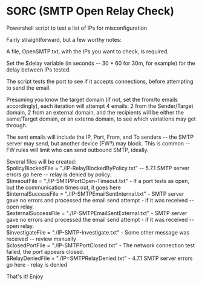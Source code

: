 # SORC (SMTP Open Relay Check)
Powershell script to test a list of IPs for misconfiguration

Fairly straightforward, but a few worthy notes:

A file, OpenSMTP.txt, with the IPs you want to check, is required.

Set the $delay variable (in seconds -- 30 * 60 for 30m, for example) for the delay between IPs tested.

The script tests the port to see if it accepts connections, before attempting to send the email.

Presuming you know the target domain (if not, set the from/to emails accordingly), each iteration
will attempt 4 emails: 2 from the Sender/Target domain, 2 from an external domain, and the recipients 
will be either the same/Target domain, or an externa domain, to see which variations may get through.

The sent emails will include the IP, Port, From, and To senders -- the SMTP server may send, but another device (FW?) may block. 
This is common -- FW rules will limit who can send outbound SMTP, ideally.

Several files will be created:<br>
$policyBlockedFile = "./IP-RelayBlockedByPolicy.txt" -- 5.7.1 SMTP server errors go here -- relay is denied by policy.<br>
$timeoutFile = "./IP-SMTPPortOpen-Timeout.txt" - If a port tests as open, but the communication times out, it goes here<br>
$internalSuccessFile = "./IP-SMTPEmailSentInternal.txt" - SMTP server gave no errors and processed the email send attempt - if it was received -- open relay.<br>
$externalSuccessFile = "./IP-SMTPEmailSentExternal.txt" - SMTP server gave no errors and processed the email send attempt - if it was received -- open relay.<br>
$investigateFile = "./IP-SMTP-Investigate.txt" - Some other message was received -- review manually<br>
$closedPortFile = "./IP-SMTPPortClosed.txt" - The network connection test failed, the port appears closed.<br>
$RelayDeniedFile = "./IP=SMTPRelayDenied.txt" - 4.7.1 SMTP server errors go here - relay is denied<br>

That's it!  Enjoy
